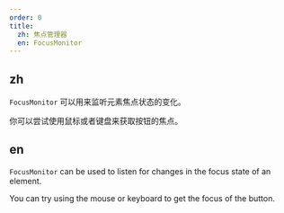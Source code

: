 ```yaml
---
order: 0
title:
  zh: 焦点管理器
  en: FocusMonitor
---
```


## zh

`FocusMonitor` 可以用来监听元素焦点状态的变化。

你可以尝试使用鼠标或者键盘来获取按钮的焦点。

## en

`FocusMonitor` can be used to listen for changes in the focus state of an element.

You can try using the mouse or keyboard to get the focus of the button.
